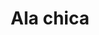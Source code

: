 ---
title: Ala chica
date: 
draft: false

# descripcion
description : Dije en plata 925.

materials: Plata 925

color: 

dimensions: Largo total 4 cm

code: 02-14-0880

type: "Dijes"

categories: []

price: $4.750,00

price_eftvo: $4.040,00

# Images
# first image will be shown in the product page
images:
  # - image: "images/path_to_image"
  # La ubicacion de las imagenes es imagenes/Dijes/Dijes.Plata/02-14-0880-ala-chica
  - image: "./images/dijes/plata/02-14-0880-ala-chica.jpg"
---